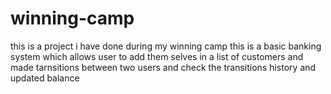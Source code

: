 # winning-camp

this is a project  i have done during my winning camp 
 this is a basic banking system which allows user to add them selves in a list of customers and made tarnsitions between two users and check the transitions history
 and updated  balance 
